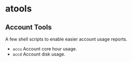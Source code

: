 # atools
## Account Tools

A few shell scripts to enable easier account usage reports.
* `accu` Account core hour usage.
* `accd` Account disk usage.

